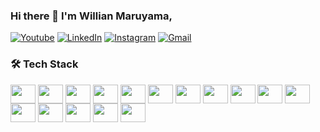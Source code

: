 ### Hi there 👋 I'm Willian Maruyama,

[![Youtube](https://img.shields.io/badge/YouTube-FF0000?style=for-the-badge&logo=youtube&logoColor=white)](https://youtube.com/@willianmaruyam)
[![LinkedIn](https://img.shields.io/badge/LinkedIn-0077B5?style=for-the-badge&logo=linkedin&logoColor=white)](https://linkedin.com/in/willianmaruyama)
[![Instagram](https://img.shields.io/badge/Instagram-E4405F?style=for-the-badge&logo=instagram&logoColor=white)](https://www.instagram.com/_maruyamafamily_/)
[![Gmail](https://img.shields.io/badge/Gmail-333333?style=for-the-badge&logo=gmail&logoColor=red)](mailto:willianmaruyama.contato@gmail.com)

### 🛠️ Tech Stack

<div>

<img align="center" height="30" width="40" src="https://cdn.jsdelivr.net/gh/devicons/devicon@latest/icons/npm/npm-original-wordmark.svg" />
<img align="center" height="30" width="40" src="https://cdn.jsdelivr.net/gh/devicons/devicon@latest/icons/nodejs/nodejs-original-wordmark.svg"/>
<img align="center" height="30" width="40" src="https://cdn.jsdelivr.net/gh/devicons/devicon@latest/icons/javascript/javascript-plain.svg"/>
<img align="center" height="30" width="40" src="https://cdn.jsdelivr.net/gh/devicons/devicon@latest/icons/docker/docker-original-wordmark.svg"/>
<img align="center" height="30" width="40" src="https://cdn.jsdelivr.net/gh/devicons/devicon@latest/icons/kubernetes/kubernetes-original-wordmark.svg"/>
<img align="center" height="30" width="40" src="https://cdn.jsdelivr.net/gh/devicons/devicon@latest/icons/amazonwebservices/amazonwebservices-original-wordmark.svg"/>
<img align="center" height="30" width="40" src="https://cdn.jsdelivr.net/gh/devicons/devicon@latest/icons/jenkins/jenkins-line.svg"/>
<img align="center" height="30" width="40" src="https://cdn.jsdelivr.net/gh/devicons/devicon@latest/icons/jest/jest-plain.svg"/>
<img align="center" height="30" width="40" src="https://cdn.jsdelivr.net/gh/devicons/devicon@latest/icons/terraform/terraform-original.svg"/>
<img align="center" height="30" width="40" src="https://cdn.jsdelivr.net/gh/devicons/devicon@latest/icons/postgresql/postgresql-original-wordmark.svg"/>
<img align="center" height="30" width="40" src="https://cdn.jsdelivr.net/gh/devicons/devicon@latest/icons/mongodb/mongodb-original-wordmark.svg"/>
<img align="center" height="30" width="40" src="https://cdn.jsdelivr.net/gh/devicons/devicon@latest/icons/bitbucket/bitbucket-original-wordmark.svg"/>
<img align="center" height="30" width="40" src="https://cdn.jsdelivr.net/gh/devicons/devicon@latest/icons/rabbitmq/rabbitmq-original-wordmark.svg"/>
<img align="center" height="30" width="40" src="https://cdn.jsdelivr.net/gh/devicons/devicon@latest/icons/redis/redis-original-wordmark.svg"/>
<img align="center" height="30" width="40" src="https://cdn.jsdelivr.net/gh/devicons/devicon@latest/icons/nextjs/nextjs-original-wordmark.svg"/>
<img align="center" height="30" width="40" src="https://cdn.jsdelivr.net/gh/devicons/devicon@latest/icons/swagger/swagger-original-wordmark.svg"/>
</div>

